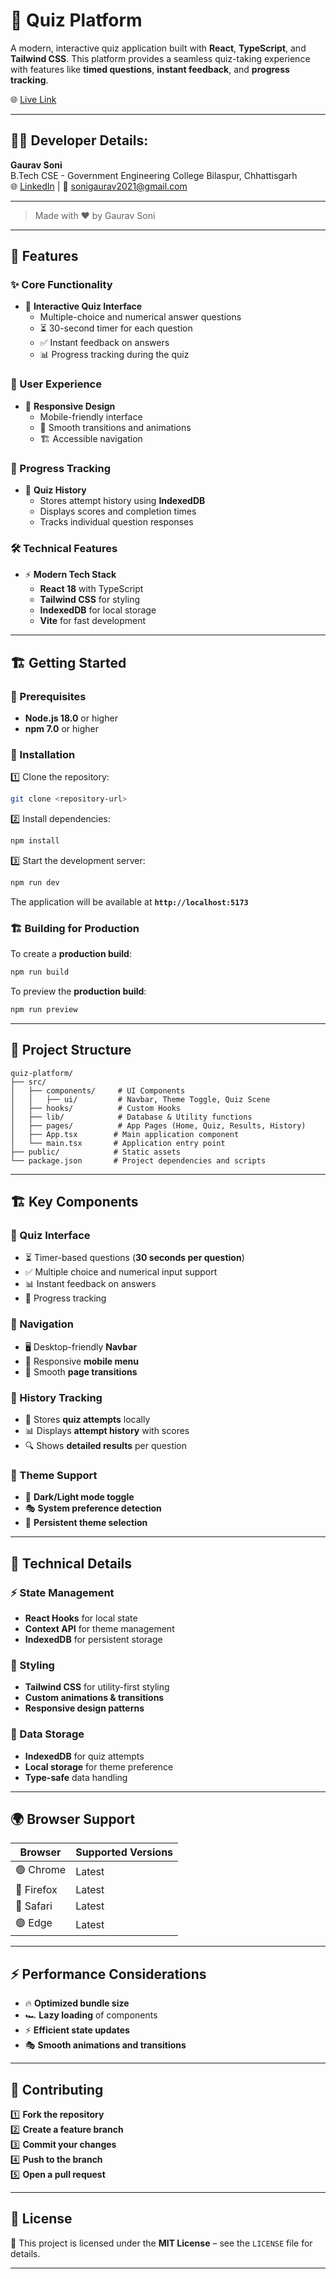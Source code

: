 # 🚀 Quiz Platform

A modern, interactive quiz application built with **React**, **TypeScript**, and **Tailwind CSS**. This platform provides a seamless quiz-taking experience with features like **timed questions**, **instant feedback**, and **progress tracking**.  


🌐 [Live Link](https://dacoid-digital-assignment-sigma.vercel.app/) 

---


## 👨‍💻 **Developer Details:**

**Gaurav Soni**  
B.Tech CSE - Government Engineering College Bilaspur, Chhattisgarh  
🌐 [LinkedIn](https://www.linkedin.com/in/gauravsoni24/) | 📧 sonigaurav2021@gmail.com

---

> Made with ❤️ by Gaurav Soni

---

## 🎯 Features  

### ✨ Core Functionality  
- 🎯 **Interactive Quiz Interface**  
  - Multiple-choice and numerical answer questions  
  - ⏳ 30-second timer for each question  
  - ✅ Instant feedback on answers  
  - 📊 Progress tracking during the quiz  

### 🎨 User Experience  
- 📱 **Responsive Design**  
  - Mobile-friendly interface  
  - 🔄 Smooth transitions and animations  
  - 🏗️ Accessible navigation  

### 📜 Progress Tracking  
- 📂 **Quiz History**  
  - Stores attempt history using **IndexedDB**  
  - Displays scores and completion times  
  - Tracks individual question responses  

### 🛠️ Technical Features  
- ⚡ **Modern Tech Stack**  
  - **React 18** with TypeScript  
  - **Tailwind CSS** for styling  
  - **IndexedDB** for local storage  
  - **Vite** for fast development  

---

## 🏗️ Getting Started  

### 📌 Prerequisites  
- **Node.js 18.0** or higher  
- **npm 7.0** or higher  

### 🔧 Installation  

1️⃣ Clone the repository:  
```bash
git clone <repository-url>
```

2️⃣ Install dependencies:  
```bash
npm install
```

3️⃣ Start the development server:  
```bash
npm run dev
```  
The application will be available at **`http://localhost:5173`**  

### 🏗️ Building for Production  

To create a **production build**:  
```bash
npm run build
```  

To preview the **production build**:  
```bash
npm run preview
```  

---

## 📁 Project Structure  

```
quiz-platform/
├── src/
│   ├── components/     # UI Components
│   │   ├── ui/         # Navbar, Theme Toggle, Quiz Scene
│   ├── hooks/          # Custom Hooks
│   ├── lib/            # Database & Utility functions
│   ├── pages/          # App Pages (Home, Quiz, Results, History)
│   ├── App.tsx        # Main application component
│   └── main.tsx       # Application entry point
├── public/            # Static assets
└── package.json       # Project dependencies and scripts
```  

---

## 🏗️ Key Components  

### 🎯 Quiz Interface  
- ⏳ Timer-based questions (**30 seconds per question**)  
- ✅ Multiple choice and numerical input support  
- 📊 Instant feedback on answers  
- 🚀 Progress tracking  

### 📌 Navigation  
- 🖥️ Desktop-friendly **Navbar**  
- 📱 Responsive **mobile menu**  
- 🔄 Smooth **page transitions**  

### 📜 History Tracking  
- 📂 Stores **quiz attempts** locally  
- 📊 Displays **attempt history** with scores  
- 🔍 Shows **detailed results** per question  

### 🎨 Theme Support  
- 🌙 **Dark/Light mode toggle**  
- 🎭 **System preference detection**  
- 🔄 **Persistent theme selection**  

---

## 🔧 Technical Details  

### ⚡ State Management  
- **React Hooks** for local state  
- **Context API** for theme management  
- **IndexedDB** for persistent storage  

### 🎨 Styling  
- **Tailwind CSS** for utility-first styling  
- **Custom animations & transitions**  
- **Responsive design patterns**  

### 📂 Data Storage  
- **IndexedDB** for quiz attempts  
- **Local storage** for theme preference  
- **Type-safe** data handling  

---

## 🌍 Browser Support  

| Browser  | Supported Versions |
|----------|-------------------|
| 🟢 Chrome  | Latest |
| 🔵 Firefox | Latest |
| 🍏 Safari  | Latest |
| 🟣 Edge    | Latest |

---

## ⚡ Performance Considerations  
- 🔥 **Optimized bundle size**  
- 🏎️ **Lazy loading** of components  
- ⚡ **Efficient state updates**  
- 🎭 **Smooth animations and transitions**  

---

## 🤝 Contributing  

1️⃣ **Fork the repository**  
2️⃣ **Create a feature branch**  
3️⃣ **Commit your changes**  
4️⃣ **Push to the branch**  
5️⃣ **Open a pull request**  

---

## 📜 License  

📄 This project is licensed under the **MIT License** – see the `LICENSE` file for details.  

---
